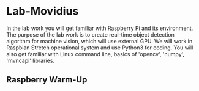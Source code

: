 # Lab-Movidius
In the lab work you will get familiar with Raspberry Pi and its environment. The purpose of the lab work is to create real-time object detection algorithm for machine vision, which will use external GPU. We will work in Raspbian Stretch operational system and use Python3 for coding. You will also get familiar with Linux command line, basics of 'opencv', 'numpy', 'mvncapi' libraries.

## Raspberry Warm-Up
